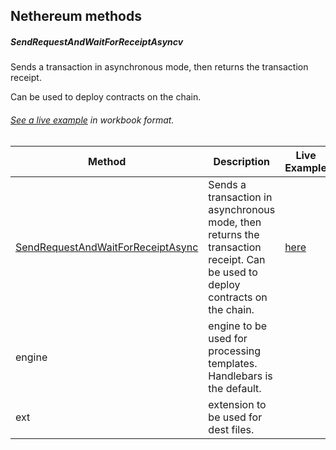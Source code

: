 ## Nethereum methods

##### SendRequestAndWaitForReceiptAsyncv

Sends a transaction in asynchronous mode, then returns the transaction receipt.

Can be used to deploy contracts on the chain.

###### [See a live example](doc_path) in workbook format.

| Method | Description |Live Example |
| ------ | ----------- | ----------- |
| [SendRequestAndWaitForReceiptAsync](/docs/Nethereum.Workbooks/nethereum-gettingstard-smartcontrats.workbook)   | Sends a transaction in asynchronous mode, then returns the transaction receipt. Can be used to deploy contracts on the chain. |  [here](/docs/Nethereum.Workbooks/nethereum-gettingstard-smartcontrats.workbook)  
| engine | engine to be used for processing templates. Handlebars is the default. |
| ext    | extension to be used for dest files. |

